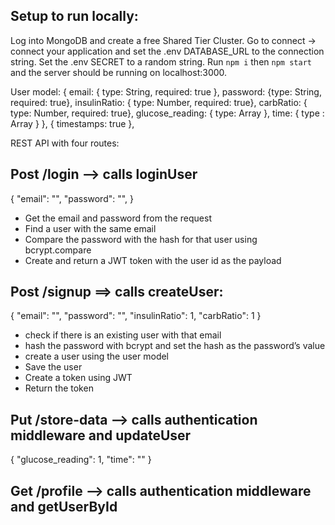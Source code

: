 ## Setup to run locally:
Log into MongoDB and create a free Shared Tier Cluster. 
Go to connect -> connect your application and set the .env DATABASE_URL to the connection string. 
Set the .env SECRET to a random string. 
Run `npm i` then `npm start` and the server should be running on localhost:3000. 

User model:
{
email: { type: String, required: true },
password: {type: String, required: true},
insulinRatio: { type: Number, required: true},
carbRatio: { type: Number, required: true},
glucose_reading: { type: Array },
time: { type : Array }
},
{ timestamps: true },

REST API with four routes:

## Post /login —> calls loginUser
  {
  "email": "",
  "password": "",
  }

* Get the email and password from the request
* Find a user with the same email
* Compare the password with the hash for that user using bcrypt.compare
* Create and return a JWT token with the user id as the payload

## Post /signup ==> calls createUser:
  {
  "email": "",
  "password": "",
  "insulinRatio": 1,
  "carbRatio": 1
  }

- check if there is an existing user with that email
- hash the password with bcrypt and set the hash as the password’s value
- create a user using the user model
- Save the user
- Create a token using JWT
- Return the token

## Put /store-data —> calls authentication middleware and updateUser
  {
  "glucose_reading": 1,
  "time": ""
  }

## Get /profile —> calls authentication middleware and getUserById
